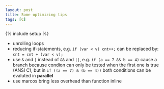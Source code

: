 ```yaml
---
layout: post
title: Some optimizing tips
tags: [C]
---
```

{% include setup %}

* unrolling loops
* reducing if-statements, e.g. `if (var < v) cnt++;` can be replaced by:
  `cnt = cnt + (var < v);`
* use `&` and `|` instead of `&&` and `||`, e.g. `if (a == 7 && b == 4)`
  cause a branch because condion can only be tested when the first one is true
  (ANSI C), but in `if ((a == 7) & (b == 4))` both conditions can be evaluted
  in **parallel**
* use marcos bring less overhead than function inline

